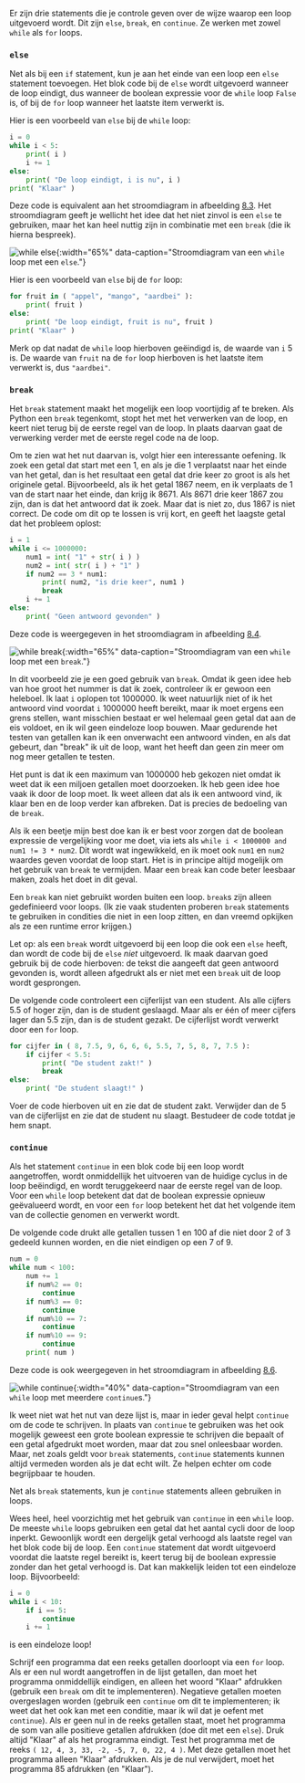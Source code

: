 Er zijn drie statements die je controle geven over de wijze waarop een
loop uitgevoerd wordt. Dit zijn `else`, `break`, en `continue`. Ze
werken met zowel `while` als `for` loops.

### `else`

Net als bij een `if` statement, kun je aan het einde van een loop een
`else` statement toevoegen. Het blok code bij de `else` wordt uitgevoerd
wanneer de loop eindigt, dus wanneer de boolean expressie voor de
`while` loop `False` is, of bij de `for` loop wanneer het laatste item
verwerkt is.

Hier is een voorbeeld van `else` bij de `while` loop:

```python
i = 0
while i < 5:
    print( i )
    i += 1
else:
    print( "De loop eindigt, i is nu", i )
print( "Klaar" )
```

Deze code is equivalent aan het stroomdiagram in afbeelding
<a href="#f:chart5" data-reference-type="ref" data-reference="f:chart5">8.3</a>.
Het stroomdiagram geeft je wellicht het idee dat het niet zinvol is een
`else` te gebruiken, maar het kan heel nuttig zijn in combinatie met een
`break` (die ik hierna bespreek).

![while else](media/Chart5nl.png "while else"){:width="65%" data-caption="Stroomdiagram van een `while` loop met een `else`."}

Hier is een voorbeeld van `else` bij de `for` loop:

```python
for fruit in ( "appel", "mango", "aardbei" ):
    print( fruit )
else:
    print( "De loop eindigt, fruit is nu", fruit )
print( "Klaar" )
```

Merk op dat nadat de `while` loop hierboven geëindigd is, de waarde van
`i` 5 is. De waarde van `fruit` na de `for` loop hierboven is het
laatste item verwerkt is, dus `"aardbei"`.

### `break`

Het `break` statement maakt het mogelijk een loop voortijdig af te
breken. Als Python een `break` tegenkomt, stopt het met het verwerken
van de loop, en keert niet terug bij de eerste regel van de loop. In
plaats daarvan gaat de verwerking verder met de eerste regel code na de
loop.

Om te zien wat het nut daarvan is, volgt hier een interessante oefening.
Ik zoek een getal dat start met een 1, en als je die 1 verplaatst naar
het einde van het getal, dan is het resultaat een getal dat drie keer zo
groot is als het originele getal. Bijvoorbeeld, als ik het getal 1867
neem, en ik verplaats de 1 van de start naar het einde, dan krijg ik
8671\. Als 8671 drie keer 1867 zou zijn, dan is dat het antwoord dat ik
zoek. Maar dat is niet zo, dus 1867 is niet correct. De code om dit op
te lossen is vrij kort, en geeft het laagste getal dat het probleem
oplost:

```python
i = 1
while i <= 1000000:
    num1 = int( "1" + str( i ) )
    num2 = int( str( i ) + "1" )
    if num2 == 3 * num1:
        print( num2, "is drie keer", num1 )
        break
    i += 1
else:
    print( "Geen antwoord gevonden" )
```

Deze code is weergegeven in het stroomdiagram in afbeelding
<a href="#f:chart6" data-reference-type="ref" data-reference="f:chart6">8.4</a>.

![while break](media/Chart6nl.png "while break"){:width="65%" data-caption="Stroomdiagram van een `while` loop met een `break`."}

In dit voorbeeld zie je een goed gebruik van `break`. Omdat ik geen idee
heb van hoe groot het nummer is dat ik zoek, controleer ik er gewoon een
heleboel. Ik laat `i` oplopen tot 1000000. Ik weet natuurlijk niet of ik
het antwoord vind voordat `i` 1000000 heeft bereikt, maar ik moet ergens
een grens stellen, want misschien bestaat er wel helemaal geen getal dat
aan de eis voldoet, en ik wil geen eindeloze loop bouwen. Maar gedurende
het testen van getallen kan ik een onverwacht een antwoord vinden, en
als dat gebeurt, dan "break" ik uit de loop, want het heeft dan geen zin
meer om nog meer getallen te testen.

Het punt is dat ik een maximum van 1000000 heb gekozen niet omdat ik
weet dat ik een miljoen getallen moet doorzoeken. Ik heb geen idee hoe
vaak ik door de loop moet. Ik weet alleen dat als ik een antwoord vind,
ik klaar ben en de loop verder kan afbreken. Dat is precies de bedoeling
van de `break`.

Als ik een beetje mijn best doe kan ik er best voor zorgen dat de
boolean expressie de vergelijking voor me doet, via iets als
`while i < 1000000 and num1 != 3 * num2`. Dit wordt wat ingewikkeld,
en ik moet ook `num1` en `num2` waardes geven voordat de loop start. Het
is in principe altijd mogelijk om het gebruik van `break` te vermijden.
Maar een `break` kan code beter leesbaar maken, zoals het doet in dit
geval.

Een `break` kan niet gebruikt worden buiten een loop. `break`s zijn
alleen gedefinieerd voor loops. (Ik zie vaak studenten proberen `break`
statements te gebruiken in condities die niet in een loop zitten, en dan
vreemd opkijken als ze een runtime error krijgen.)

Let op: als een `break` wordt uitgevoerd bij een loop die ook een `else`
heeft, dan wordt de code bij de `else` *niet* uitgevoerd. Ik maak
daarvan goed gebruik bij de code hierboven: de tekst die aangeeft dat
geen antwoord gevonden is, wordt alleen afgedrukt als er niet met een
`break` uit de loop wordt gesprongen.

De volgende code controleert een cijferlijst van een student. Als alle
cijfers 5.5 of hoger zijn, dan is de student geslaagd. Maar als er één
of meer cijfers lager dan 5.5 zijn, dan is de student gezakt. De
cijferlijst wordt verwerkt door een `for` loop.

```python
for cijfer in ( 8, 7.5, 9, 6, 6, 6, 5.5, 7, 5, 8, 7, 7.5 ):
    if cijfer < 5.5:
        print( "De student zakt!" )
        break
else:
    print( "De student slaagt!" )
```

Voer de code hierboven uit en zie dat de student zakt. Verwijder dan de
5 van de cijferlijst en zie dat de student nu slaagt. Bestudeer de code
totdat je hem snapt.

### `continue`

Als het statement `continue` in een blok code bij een loop wordt
aangetroffen, wordt onmiddellijk het uitvoeren van de huidige cyclus in
de loop beëindigd, en wordt teruggekeerd naar de eerste regel van de
loop. Voor een `while` loop betekent dat dat de boolean expressie
opnieuw geëvalueerd wordt, en voor een `for` loop betekent het dat het
volgende item van de collectie genomen en verwerkt wordt.

De volgende code drukt alle getallen tussen 1 en 100 af die niet door 2
of 3 gedeeld kunnen worden, en die niet eindigen op een 7 of 9.

```python
num = 0
while num < 100:
    num += 1
    if num%2 == 0:
        continue
    if num%3 == 0:
        continue
    if num%10 == 7:
        continue
    if num%10 == 9:
        continue
    print( num )
```

Deze code is ook weergegeven in het stroomdiagram in afbeelding
<a href="#f:chart7" data-reference-type="ref" data-reference="f:chart7">8.6</a>.

![while continue](media/Chart7.png "while continue"){:width="40%" data-caption="Stroomdiagram van een `while` loop met meerdere `continue`s."}

Ik weet niet wat het nut van deze lijst is, maar in ieder geval helpt
`continue` om de code te schrijven. In plaats van `continue` te
gebruiken was het ook mogelijk geweest een grote boolean expressie te
schrijven die bepaalt of een getal afgedrukt moet worden, maar dat zou
snel onleesbaar worden. Maar, net zoals geldt voor `break` statements,
`continue` statements kunnen altijd vermeden worden als je dat echt
wilt. Ze helpen echter om code begrijpbaar te houden.

Net als `break` statements, kun je `continue` statements alleen
gebruiken in loops.

Wees heel, heel voorzichtig met het gebruik van `continue` in een
`while` loop. De meeste `while` loops gebruiken een getal dat het aantal
cycli door de loop inperkt. Gewoonlijk wordt een dergelijk getal
verhoogd als laatste regel van het blok code bij de loop. Een `continue`
statement dat wordt uitgevoerd voordat die laatste regel bereikt is,
keert terug bij de boolean expressie zonder dan het getal verhoogd is.
Dat kan makkelijk leiden tot een eindeloze loop. Bijvoorbeeld:

```python
i = 0
while i < 10:
    if i == 5:
        continue
    i += 1
```

is een eindeloze loop!

Schrijf een programma dat een reeks getallen doorloopt via een `for`
loop. Als er een nul wordt aangetroffen in de lijst getallen, dan moet
het programma onmiddellijk eindigen, en alleen het woord "Klaar"
afdrukken (gebruik een `break` om dit te implementeren). Negatieve
getallen moeten overgeslagen worden (gebruik een `continue` om dit te
implementeren; ik weet dat het ook kan met een conditie, maar ik wil dat
je oefent met `continue`). Als er geen nul in de reeks getallen staat,
moet het programma de som van alle positieve getallen afdrukken (doe dit
met een `else`). Druk altijd "Klaar" af als het programma eindigt. Test
het programma met de reeks `( 12, 4, 3, 33, -2, -5, 7, 0, 22, 4 )`. Met
deze getallen moet het programma alleen "Klaar" afdrukken. Als je de nul
verwijdert, moet het programma 85 afdrukken (en "Klaar").
